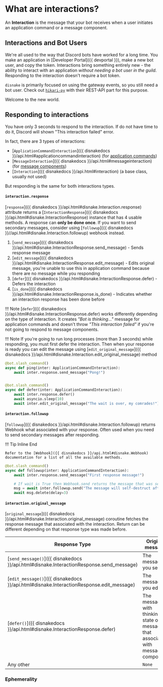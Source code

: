 # What are interactions?

An **Interaction** is the message that your bot receives when a user initiates an application command or a message component.

## Interactions and Bot Users

We're all used to the way that Discord bots have worked for a long time.
You make an application in [Developer Portal]({{ devportal }}), make a new bot user, and copy the token. Interactions bring something entirely new - the ability to interact with an application *without needing a bot user in the guild*. Responding to the interaction doesn't require a bot token.

`disnake` is primarily focused on using the gateway events, so you still need a bot user.
Check out [`hikari-py`](https://github.com/hikari-py/hikari) with their REST-API part for this purpose.

Welcome to the new world.

## Responding to interactions

You have only 3 seconds to respond to the interaction.
If do not have time to do it, Discord will shown "This interaction failed" error.

In fact, there are 3 types of interactions:

- [`ApplicationCommandInteraction`]({{ disnakedocs }}/api.html#applicationcommandinteraction) (for [application commands](./202-application-commands))
- [`MessageInteraction`]({{ disnakedocs }}/api.html#messageinteraction) (for [message components](./203-message-components))
- [`Interaction`]({{ disnakedocs }}/api.html#interaction) (a base class, usually not used)

But responding is the same for both interactions types.

#### `interaction.response`

[`response`]({{ disnakedocs }}/api.html#disnake.Interaction.response) attribute returns a [`InteractionResponse`]({{ disnakedocs }}/api.html#disnake.InteractionResponse) instance that has 4 usable methods.
A response can **only be done once**. If you want to send secondary messages, consider using [`followup`]({{ disnakedocs }}//api.html#disnake.Interaction.followup) webhook instead.

1. [`send_message`]({{ disnakedocs }}/api.html#disnake.InteractionResponse.send_message) - Sends response message
2. [`edit_message`]({{ disnakedocs }}/api.html#disnake.InteractionResponse.edit_message) - Edits original message, you're unable to use this in application command because there are no message while you responding
3. [`defer`]({{ disnakedocs }}/api.html#disnake.InteractionResponse.defer) - Defers the interaction
4. [`is_done`]({{ disnakedocs }}/api.html#disnake.InteractionResponse.is_done) - Indicates whether an interaction response has been done before

!!! Note
    [`defer`]({{ disnakedocs }}/api.html#disnake.InteractionResponse.defer) works differently depending on the type of interaction.
    It creates *"Bot is thinking..."* message for application commands and
    doesn't throw *"This interaction failed"* if you're not going to respond to message components.

!!! Note
    If you're going to run long processes (more than 3 seconds) while responding, you must first defer the interaction.
    Then when your response is ready you can edit the message using [`edit_original_message`]({{ disnakedocs }}/api.html#disnake.Interaction.edit_original_message) method

``` python
@bot.slash_command()
async def ping(inter: ApplicationCommandInteraction):
    await inter.response.send_message("Pong!")


@bot.slash_command()
async def defer(inter: ApplicationCommandInteraction):
    await inter.response.defer()
    await asyncio.sleep(10)
    await inter.edit_original_message("The wait is over, my comrades!")
```

#### `interaction.followup`

[`followup`]({{ disnakedocs }}/api.html#disnake.Interaction.followup) returns Webhook what associated with your response. Often used when you need to send secondary messages after responding.

!!! Tip Inline End

    Refer to the [Webhook]({{ disnakedocs }}/api.html#disnake.Webhook) documentation for a list of all the available methods.

``` python
@bot.slash_command()
async def followup(inter: ApplicationCommandInteraction):
    await inter.response.send_message("First response message!")

    # If wait is True then Webhook.send returns the message that was sent, otherwise None.
    msg = await inter.followup.send("The message will self-destruct after 3 seconds", wait=True)
    await msg.delete(delay=3)
```

#### `interaction.original_message`

[`original_message`]({{ disnakedocs }}/api.html#disnake.Interaction.original_message) coroutine fetches the response message that associated with the interaction. Return can be different depending on that response type was made before.

| Response Type                                                                           | Original message                                                                      |
|-----------------------------------------------------------------------------------------|---------------------------------------------------------------------------------------|
| [`send_message()`]({{ disnakedocs }}/api.html#disnake.InteractionResponse.send_message) | The message you sent                                                                  |
| [`edit_message()`]({{ disnakedocs }}/api.html#disnake.InteractionResponse.edit_message) | The message you edited                                                                |
| [`defer()`]({{ disnakedocs }}/api.html#disnake.InteractionResponse.defer)               | The message with thinking state or the message that associated with message component |
| Any other                                                                               | `None`                                                                                |

### Ephemerality
